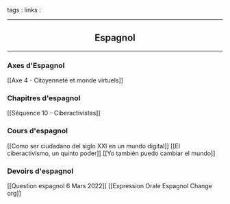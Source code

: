 tags : 
links :

****

<h2 style="text-align: center;"> Espagnol </h2>

****


### Axes d'Espagnol

[[Axe 4 - Citoyenneté et monde virtuels]]

### Chapitres d'espagnol

[[Séquence 10 - Ciberactivistas]]


### Cours d'espagnol

[[Como ser ciudadano del siglo XXI en un mundo digital]]
[[El ciberactivismo, un quinto poder]]
[[Yo también puedo cambiar el mundo]]

### Devoirs d'espagnol

[[Question espagnol 6 Mars 2022]]
[[Expression Orale Espagnol Change org]]